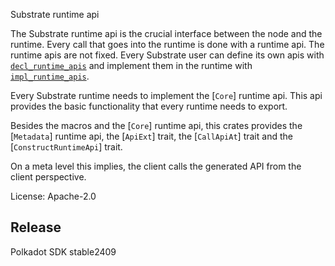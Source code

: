 Substrate runtime api

The Substrate runtime api is the crucial interface between the node and the runtime.
Every call that goes into the runtime is done with a runtime api. The runtime apis are not fixed.
Every Substrate user can define its own apis with
[`decl_runtime_apis`](https://docs.rs/sp-api/latest/sp_api/macro.decl_runtime_apis.html) and implement them in
the runtime with [`impl_runtime_apis`](https://docs.rs/sp-api/latest/sp_api/macro.impl_runtime_apis.html).

Every Substrate runtime needs to implement the [`Core`] runtime api. This api provides the basic
functionality that every runtime needs to export.

Besides the macros and the [`Core`] runtime api, this crates provides the [`Metadata`] runtime
api, the [`ApiExt`] trait, the [`CallApiAt`] trait and the [`ConstructRuntimeApi`] trait.

On a meta level this implies, the client calls the generated API from the client perspective.

License: Apache-2.0


## Release

Polkadot SDK stable2409

